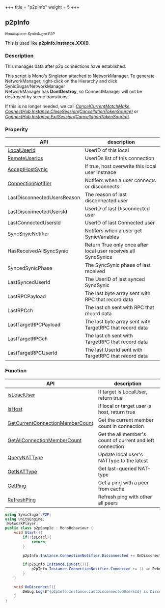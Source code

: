 +++
title = "p2pInfo"
weight = 5
+++

## p2pInfo
<small>*Namespace: SynicSugar.P2P*</small>

This is used like **p2pinfo.Instance.XXX()**.


### Description
This manages data after p2p connections have established.<br>

This script is Mono's Singleton attached to NetworkManager. To generate NetworkManager, right-click on the Hierarchy and click SynicSugar/NetworkManager<br>
NetworkManager has **DontDestroy**, so ConnectManager will not be destroyed by scene transitions. <br>

If this is no longer needed, we call *[CancelCurrentMatchMake](../../SynicSugar.MatchMake/MatchMakeManager/cancelcurrentmatchmake)*, *[ConnectHub.Instance.CloseSession(CancellationTokenSource)](../../SynicSugar.P2P/ConnectHub/exitsession)* or *[ConnectHub.Instance.ExitSession(CancellationTokenSource)](../../SynicSugar.P2P/ConnectHub/exitsession)*.


### Properity
| API | description |
|---|---|
| [LocalUserId](../p2pInfo/localuserid) | UserID of this local |
| [RemoteUserIds](../p2pInfo/remoteuserids) | UserIDs list of this connection |
| [AcceptHostSynic](../p2pInfo/accepthostsynic) | If true, host overwrite this local user instnace |
| [ConnectionNotifier](../p2pInfo/connectionnotifier) | Notifers when a user connects or disconnects |
| LastDisconnectedUsersReason | The reason of last disconnected user |
| LastDisconnectedUsersId | UserID of last Disconnected user |
| LastConnectedUsersId | UserID of last Connected user |
| [SyncSnyicNotifier](../p2pInfo/syncsnyicnotifier) | Notifers when a user get SynicVariables |
| HasReceivedAllSyncSynic | Return True only once after local user receives all SyncSynics |
| SyncedSynicPhase | The SyncSynic phase of last received |
| LastSyncedUserId | The UserID of last synced SyncSynic |
| LastRPCPayload | The last byte array sent with RPC that record data |
| LastRPCch | The last ch sent with RPC that record data |
| LastTargetRPCPayload | The last byte array sent with TargetRPC that record data |
| LastTargetRPCch | The last ch sent with TargetRPC that record data |
| LastTargetRPCUserId | The last UserId sent with TargetRPC that record data |

### Function
| API | description |
|---|---|
| [IsLoaclUser](../p2pInfo/isloacluser) | If target is LocalUser, return true |
| [IsHost](../p2pInfo/ishost) | If local or target user is host, return true |
| [GetCurrentConnectionMemberCount](../p2pInfo/getcurrentconnectionmembercount) | Get the current member count in connection |
| [GetAllConnectionMemberCount](../p2pInfo/getallconnectionmembercount) | Get the all member's count of current and left connection |
| [QueryNATType](../p2pInfo/querynattype) | Update local user's NATType to the latest |
| [GetNATType](../p2pInfo/getnattype) | Get last-queried NAT-type |
| [GetPing](../p2pInfo/getping) | Get a ping with a peer from cache |
| [RefreshPing](../p2pInfo/refreshping) | Refresh ping with other all peers |



```cs
using SynicSugar.P2P;
using UnityEngine;
[NetworkPlayer]
public class p2pSample : MonoBehaviour {
    void Start(){
        if(!isLoacl){
            return;
        }
        
        p2pInfo.Instance.ConnectionNotifier.Disconnected += OnDisconect;

        if(p2pInfo.Instance.IsHost()){
            p2pInfo.Instance.ConnectionNotifier.Connected += () => Debug.Log($"{p2pConfig.Instance.LastConnectedUsersId} Join");
        }
    }

    void OnDisconect(){
        Debug.Log($"{p2pInfo.Instance.LastDisconnectedUsersId} is Disconnected / {p2pInfo.Instance.ClosedReason}");
    }
}
```